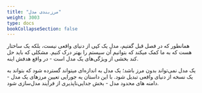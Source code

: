```yaml
---
title: "مرزبندی مدل"
weight: 3003
type: docs
bookCollapseSection: false
---
```


همانطور که در فصل قبل گفتیم، مدل یک کپی از دنیای واقعی نیست، بلکه یک ساختار هست که به ما کمک میکند که بتوانیم آن سیستم را بهتر درک کنیم.
مشکلی که باید حل کند بخشی از ویژگی‌های یک مدل است -  در واقع هدفش اینه.

یک مدل نمی‌تواند بدون مرز باشد؛ یک مدل به اندازه‌ای میتواند گسترده ‌شود که بتواند به یک نسخه از دنیای واقعی تبدیل شود. با این داستان یه جورایی تعیین مرزهای یک مدل - دامنه های محدود مدل - بخش جدایی‌ناپذیری از فرآیند مدل‌سازی شود.